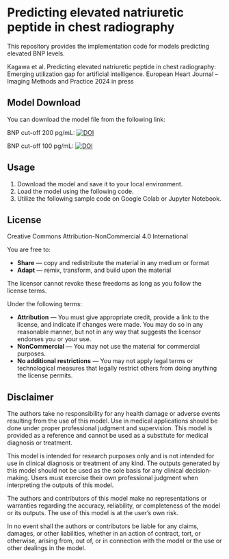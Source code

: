 # Predicting elevated natriuretic peptide in chest radiography

This repository provides the implementation code for models predicting elevated BNP levels.

Kagawa et al. Predicting elevated natriuretic peptide in chest radiography: Emerging utilization gap for artificial intelligence. European Heart Journal – Imaging Methods and Practice 2024 in press

## Model Download
You can download the model file from the following link:

BNP cut-off 200 pg/mL: [![DOI](https://zenodo.org/badge/DOI/10.5281/zenodo.12150323.svg)](https://doi.org/10.5281/zenodo.12150323)

BNP cut-off 100 pg/mL: [![DOI](https://zenodo.org/badge/DOI/10.5281/zenodo.12145781.svg)](https://doi.org/10.5281/zenodo.12145781)


## Usage

1. Download the model and save it to your local environment.
2. Load the model using the following code.
3. Utilize the following sample code on Google Colab or Jupyter Notebook.

## License

Creative Commons Attribution-NonCommercial 4.0 International

You are free to:

- **Share** — copy and redistribute the material in any medium or format
- **Adapt** — remix, transform, and build upon the material

The licensor cannot revoke these freedoms as long as you follow the license terms.

Under the following terms:

- **Attribution** — You must give appropriate credit, provide a link to the license, and indicate if changes were made. You may do so in any reasonable manner, but not in any way that suggests the licensor endorses you or your use.
- **NonCommercial** — You may not use the material for commercial purposes.
- **No additional restrictions** — You may not apply legal terms or technological measures that legally restrict others from doing anything the license permits.

## Disclaimer

The authors take no responsibility for any health damage or adverse events resulting from the use of this model. Use in medical applications should be done under proper professional judgment and supervision. This model is provided as a reference and cannot be used as a substitute for medical diagnosis or treatment.

This model is intended for research purposes only and is not intended for use in clinical diagnosis or treatment of any kind. The outputs generated by this model should not be used as the sole basis for any clinical decision-making. Users must exercise their own professional judgment when interpreting the outputs of this model.

The authors and contributors of this model make no representations or warranties regarding the accuracy, reliability, or completeness of the model or its outputs. The use of this model is at the user’s own risk.

In no event shall the authors or contributors be liable for any claims, damages, or other liabilities, whether in an action of contract, tort, or otherwise, arising from, out of, or in connection with the model or the use or other dealings in the model.
